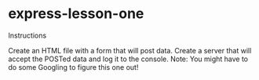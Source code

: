 # express-lesson-one

Instructions


Create an HTML file with a form that will post data.
Create a server that will accept the POSTed data and log it to the console.
Note: You might have to do some Googling to figure this one out!